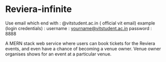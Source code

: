 # Reviera-infinite

Use email which end with : @vitstudent.ac.in ( official vit email) 
example (login credentials) : 
username : yourname@vitstudent.ac.in
password : 8888

A MERN stack web service where users can book tickets for the Reviera events, and even have a chance of becoming a venue owner. Venue owner organises shows for an event at a particular venue.
 

